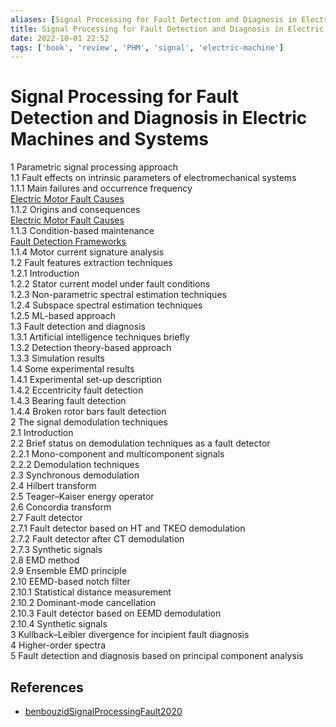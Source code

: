 ```yaml
---
aliases: [Signal Processing for Fault Detection and Diagnosis in Electric Machines and Systems]
title: Signal Processing for Fault Detection and Diagnosis in Electric Machines and Systems
date: 2022-10-01 22:52
tags: ['book', 'review', 'PHM', 'signal', 'electric-machine']
---
```


# Signal Processing for Fault Detection and Diagnosis in Electric Machines and Systems

1 Parametric signal processing approach  
1.1 Fault effects on intrinsic parameters of electromechanical systems  
1.1.1 Main failures and occurrence frequency  
[Electric Motor Fault Causes](../BLDC/electric-motor-fault-cause.md)  
1.1.2 Origins and consequences  
[Electric Motor Fault Causes](../BLDC/electric-motor-fault-cause.md)  
1.1.3 Condition-based maintenance  
[Fault Detection Frameworks](../PHM/fault-detection-framework.md)  
1.1.4 Motor current signature analysis  
1.2 Fault features extraction techniques  
1.2.1 Introduction  
1.2.2 Stator current model under fault conditions  
1.2.3 Non-parametric spectral estimation techniques  
1.2.4 Subspace spectral estimation techniques  
1.2.5 ML-based approach  
1.3 Fault detection and diagnosis  
1.3.1 Artificial intelligence techniques briefly  
1.3.2 Detection theory-based approach  
1.3.3 Simulation results  
1.4 Some experimental results  
1.4.1 Experimental set-up description  
1.4.2 Eccentricity fault detection  
1.4.3 Bearing fault detection  
1.4.4 Broken rotor bars fault detection  
2 The signal demodulation techniques  
2.1 Introduction  
2.2 Brief status on demodulation techniques as a fault detector  
2.2.1 Mono-component and multicomponent signals  
2.2.2 Demodulation techniques  
2.3 Synchronous demodulation  
2.4 Hilbert transform  
2.5 Teager–Kaiser energy operator  
2.6 Concordia transform  
2.7 Fault detector  
2.7.1 Fault detector based on HT and TKEO demodulation  
2.7.2 Fault detector after CT demodulation  
2.7.3 Synthetic signals  
2.8 EMD method  
2.9 Ensemble EMD principle  
2.10 EEMD-based notch filter  
2.10.1 Statistical distance measurement  
2.10.2 Dominant-mode cancellation  
2.10.3 Fault detector based on EEMD demodulation  
2.10.4 Synthetic signals  
3 Kullback–Leibler divergence for incipient fault diagnosis  
4 Higher-order spectra  
5 Fault detection and diagnosis based on principal component analysis

## References

- [benbouzidSignalProcessingFault2020](../zotero/benbouzidSignalProcessingFault2020.md)
